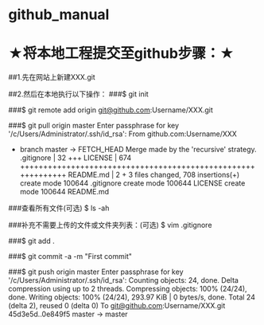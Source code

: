 # github_manual

 ★将本地工程提交至github步骤：★
=======================================

##1.先在网站上新建XXX.git

##2.然后在本地执行以下操作：
###$ git init

###$ git remote add origin git@github.com:Username/XXX.git


###$ git pull origin master
Enter passphrase for key '/c/Users/Administrator/.ssh/id_rsa':
From github.com:Username/XXX
 * branch            master     -> FETCH_HEAD
Merge made by the 'recursive' strategy.
 .gitignore |  32 +++
 LICENSE    | 674 +++++++++++++++++++++++++++++++++++++++++++++++++++++++++++++
 README.md  |   2 +
 3 files changed, 708 insertions(+)
 create mode 100644 .gitignore
 create mode 100644 LICENSE
 create mode 100644 README.md
 
###查看所有文件(可选)
 $ ls -ah


###补充不需要上传的文件或文件夹列表：(可选)
$ vim .gitignore

###$ git add .

###$ git commit -a -m "First commit"


###$ git push origin master
Enter passphrase for key '/c/Users/Administrator/.ssh/id_rsa':
Counting objects: 24, done.
Delta compression using up to 2 threads.
Compressing objects: 100% (24/24), done.
Writing objects: 100% (24/24), 293.97 KiB | 0 bytes/s, done.
Total 24 (delta 2), reused 0 (delta 0)
To git@github.com:Username/XXX.git
   45d3e5d..0e849f5  master -> master

